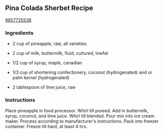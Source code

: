 ## Pina Colada Sherbet Recipe

[9657725538](http://cookeatshare.com/recipes/pina-colada-sherbet-8808)

### Ingredients

 - 2 cup of pineapple, raw, all varieties

 - 2 cup of milk, buttermilk, fluid, cultured, lowfat

 - 1/2 cup of syrup, maple, canadian

 - 1/3 cup of shortening confectionery, coconut (hydrogenated) and or palm kernel (hydrogenated)

 - 2 tablespoon of lime juice, raw

### Instructions

Place pineapple in food processor. Whirl till pureed. Add in buttermilk, syrup, coconut, and lime juice. Whirl till blended. Pour mix into ice cream maker. Process according to manufacturer's instructions. Pack into freezer container. Freeze till hard, at least 4 hrs.
